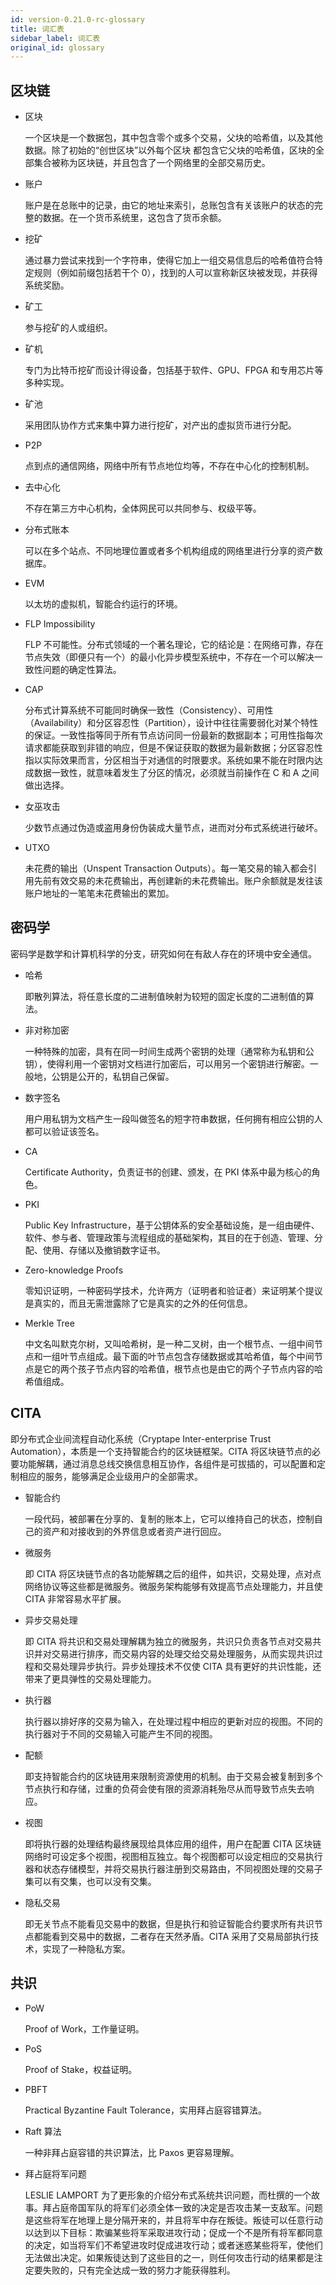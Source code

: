 ```yaml
---
id: version-0.21.0-rc-glossary
title: 词汇表
sidebar_label: 词汇表
original_id: glossary
---
```


## 区块链

* 区块

  一个区块是一个数据包，其中包含零个或多个交易，父块的哈希值，以及其他数据。除了初始的“创世区块”以外每个区块 都包含它父块的哈希值，区块的全部集合被称为区块链，并且包含了一个网络里的全部交易历史。

* 账户

  账户是在总账中的记录，由它的地址来索引，总账包含有关该账户的状态的完整的数据。在一个货币系统里，这包含了货币余额。

* 挖矿

  通过暴力尝试来找到一个字符串，使得它加上一组交易信息后的哈希值符合特定规则（例如前缀包括若干个 0），找到的人可以宣称新区块被发现，并获得系统奖励。

* 矿工

  参与挖矿的人或组织。

* 矿机

  专门为比特币挖矿而设计得设备，包括基于软件、GPU、FPGA 和专用芯片等多种实现。

* 矿池

  采用团队协作方式来集中算力进行挖矿，对产出的虚拟货币进行分配。

* P2P

  点到点的通信网络，网络中所有节点地位均等，不存在中心化的控制机制。

* 去中心化

  不存在第三方中心机构，全体网民可以共同参与、权级平等。

* 分布式账本

  可以在多个站点、不同地理位置或者多个机构组成的网络里进行分享的资产数据库。

* EVM

  以太坊的虚拟机，智能合约运行的环境。

* FLP Impossibility

  FLP 不可能性。分布式领域的一个著名理论，它的结论是：在网络可靠，存在节点失效（即便只有一个）的最小化异步模型系统中，不存在一个可以解决一致性问题的确定性算法。

* CAP

  分布式计算系统不可能同时确保一致性（Consistency）、可用性（Availability）和分区容忍性（Partition），设计中往往需要弱化对某个特性的保证。一致性指等同于所有节点访问同一份最新的数据副本；可用性指每次请求都能获取到非错的响应，但是不保证获取的数据为最新数据；分区容忍性指以实际效果而言，分区相当于对通信的时限要求。系统如果不能在时限内达成数据一致性，就意味着发生了分区的情况，必须就当前操作在 C 和 A 之间做出选择。

* 女巫攻击

  少数节点通过伪造或盗用身份伪装成大量节点，进而对分布式系统进行破坏。

* UTXO

  未花费的输出（Unspent Transaction Outputs）。每一笔交易的输入都会引用先前有效交易的未花费输出，再创建新的未花费输出。账户余额就是发往该账户地址的一笔笔未花费输出的累加。

## 密码学

密码学是数学和计算机科学的分支，研究如何在有敌人存在的环境中安全通信。

* 哈希

  即散列算法，将任意长度的二进制值映射为较短的固定长度的二进制值的算法。

* 非对称加密

  一种特殊的加密，具有在同一时间生成两个密钥的处理（通常称为私钥和公钥），使得利用一个密钥对文档进行加密后，可以用另一个密钥进行解密。一般地，公钥是公开的，私钥自己保留。

* 数字签名

  用户用私钥为文档产生一段叫做签名的短字符串数据，任何拥有相应公钥的人都可以验证该签名。

* CA

  Certificate Authority，负责证书的创建、颁发，在 PKI 体系中最为核心的角色。

* PKI

  Public Key Infrastructure，基于公钥体系的安全基础设施，是一组由硬件、软件、参与者、管理政策与流程组成的基础架构，其目的在于创造、管理、分配、使用、存储以及撤销数字证书。

* Zero-knowledge Proofs

  零知识证明，一种密码学技术，允许两方（证明者和验证者）来证明某个提议是真实的，而且无需泄露除了它是真实的之外的任何信息。

* Merkle Tree

  中文名叫默克尔树，又叫哈希树，是一种二叉树，由一个根节点、一组中间节点和一组叶节点组成。最下面的叶节点包含存储数据或其哈希值，每个中间节点是它的两个孩子节点内容的哈希值，根节点也是由它的两个子节点内容的哈希值组成。

## CITA

即分布式企业间流程自动化系统（Cryptape Inter-enterprise Trust Automation），本质是一个支持智能合约的区块链框架。CITA 将区块链节点的必要功能解耦，通过消息总线交换信息相互协作，各组件是可拔插的，可以配置和定制相应的服务，能够满足企业级用户的全部需求。

* 智能合约

  一段代码，被部署在分享的、复制的账本上，它可以维持自己的状态，控制自己的资产和对接收到的外界信息或者资产进行回应。

* 微服务

  即 CITA 将区块链节点的各功能解耦之后的组件，如共识，交易处理，点对点网络协议等这些都是微服务。微服务架构能够有效提高节点处理能力，并且使 CITA 非常容易水平扩展。

* 异步交易处理

  即 CITA 将共识和交易处理解耦为独立的微服务，共识只负责各节点对交易共识并对交易进行排序，而交易内容的处理交给交易处理服务，从而实现共识过程和交易处理异步执行。异步处理技术不仅使 CITA 具有更好的共识性能，还带来了更具弹性的交易处理能力。

* 执行器

  执行器以排好序的交易为输入，在处理过程中相应的更新对应的视图。不同的执行器对于不同的交易输入可能产生不同的视图。

* 配额

  即支持智能合约的区块链用来限制资源使用的机制。由于交易会被复制到多个节点执行和存储，过重的负荷会使有限的资源消耗殆尽从而导致节点失去响应。

* 视图

  即将执行器的处理结构最终展现给具体应用的组件，用户在配置 CITA 区块链网络时可设定多个视图，视图相互独立。每个视图都可以设定相应的交易执行器和状态存储模型，并将交易执行器注册到交易路由，不同视图处理的交易子集可以有交集，也可以没有交集。

* 隐私交易

  即无关节点不能看见交易中的数据，但是执行和验证智能合约要求所有共识节点都能看到交易中的数据，二者存在天然矛盾。CITA 采用了交易局部执行技术，实现了一种隐私方案。

## 共识

* PoW

  Proof of Work，工作量证明。

* PoS

  Proof of Stake，权益证明。

* PBFT

  Practical Byzantine Fault Tolerance，实用拜占庭容错算法。

* Raft 算法

  一种非拜占庭容错的共识算法，比 Paxos 更容易理解。

* 拜占庭将军问题

  LESLIE LAMPORT 为了更形象的介绍分布式系统共识问题，而杜撰的一个故事。拜占庭帝国军队的将军们必须全体一致的决定是否攻击某一支敌军。问题是这些将军在地理上是分隔开来的，并且将军中存在叛徒。叛徒可以任意行动以达到以下目标：欺骗某些将军采取进攻行动；促成一个不是所有将军都同意的决定，如当将军们不希望进攻时促成进攻行动；或者迷惑某些将军，使他们无法做出决定。如果叛徒达到了这些目的之一，则任何攻击行动的结果都是注定要失败的，只有完全达成一致的努力才能获得胜利。

